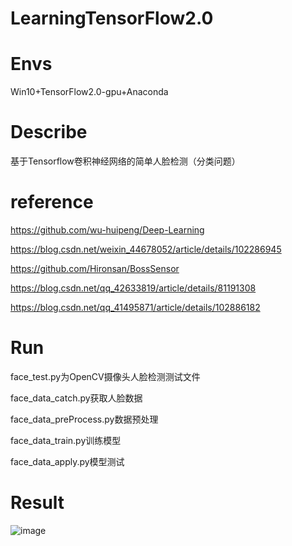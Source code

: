 # LearningTensorFlow2.0

# Envs
Win10+TensorFlow2.0-gpu+Anaconda

# Describe
基于Tensorflow卷积神经网络的简单人脸检测（分类问题）

# reference
https://github.com/wu-huipeng/Deep-Learning

https://blog.csdn.net/weixin_44678052/article/details/102286945

https://github.com/Hironsan/BossSensor

https://blog.csdn.net/qq_42633819/article/details/81191308

https://blog.csdn.net/qq_41495871/article/details/102886182

# Run
face_test.py为OpenCV摄像头人脸检测测试文件

face_data_catch.py获取人脸数据

face_data_preProcess.py数据预处理

face_data_train.py训练模型

face_data_apply.py模型测试

# Result
![image](http://github.com/suyunzzz/LearningTensorFlow2.0/raw/master/images/result.jpg)
